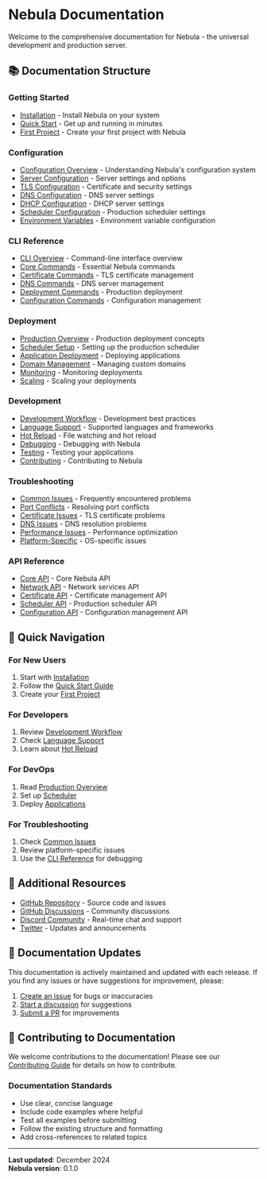# Nebula Documentation

Welcome to the comprehensive documentation for Nebula - the universal development and production server.

## 📚 Documentation Structure

### Getting Started
- [Installation](getting-started/installation.md) - Install Nebula on your system
- [Quick Start](getting-started/quick-start.md) - Get up and running in minutes
- [First Project](getting-started/first-project.md) - Create your first project with Nebula

### Configuration
- [Configuration Overview](configuration/overview.md) - Understanding Nebula's configuration system
- [Server Configuration](configuration/server.md) - Server settings and options
- [TLS Configuration](configuration/tls.md) - Certificate and security settings
- [DNS Configuration](configuration/dns.md) - DNS server settings
- [DHCP Configuration](configuration/dhcp.md) - DHCP server settings
- [Scheduler Configuration](configuration/scheduler.md) - Production scheduler settings
- [Environment Variables](configuration/environment.md) - Environment variable configuration

### CLI Reference
- [CLI Overview](cli/overview.md) - Command-line interface overview
- [Core Commands](cli/core-commands.md) - Essential Nebula commands
- [Certificate Commands](cli/certificate-commands.md) - TLS certificate management
- [DNS Commands](cli/dns-commands.md) - DNS server management
- [Deployment Commands](cli/deployment-commands.md) - Production deployment
- [Configuration Commands](cli/configuration-commands.md) - Configuration management

### Deployment
- [Production Overview](deployment/overview.md) - Production deployment concepts
- [Scheduler Setup](deployment/scheduler.md) - Setting up the production scheduler
- [Application Deployment](deployment/applications.md) - Deploying applications
- [Domain Management](deployment/domains.md) - Managing custom domains
- [Monitoring](deployment/monitoring.md) - Monitoring deployments
- [Scaling](deployment/scaling.md) - Scaling your deployments

### Development
- [Development Workflow](development/workflow.md) - Development best practices
- [Language Support](development/languages.md) - Supported languages and frameworks
- [Hot Reload](development/hot-reload.md) - File watching and hot reload
- [Debugging](development/debugging.md) - Debugging with Nebula
- [Testing](development/testing.md) - Testing your applications
- [Contributing](development/contributing.md) - Contributing to Nebula

### Troubleshooting
- [Common Issues](troubleshooting/common-issues.md) - Frequently encountered problems
- [Port Conflicts](troubleshooting/port-conflicts.md) - Resolving port conflicts
- [Certificate Issues](troubleshooting/certificates.md) - TLS certificate problems
- [DNS Issues](troubleshooting/dns.md) - DNS resolution problems
- [Performance Issues](troubleshooting/performance.md) - Performance optimization
- [Platform-Specific](troubleshooting/platform-specific.md) - OS-specific issues

### API Reference
- [Core API](api/core.md) - Core Nebula API
- [Network API](api/network.md) - Network services API
- [Certificate API](api/certificates.md) - Certificate management API
- [Scheduler API](api/scheduler.md) - Production scheduler API
- [Configuration API](api/configuration.md) - Configuration management API

## 🚀 Quick Navigation

### For New Users
1. Start with [Installation](getting-started/installation.md)
2. Follow the [Quick Start Guide](getting-started/quick-start.md)
3. Create your [First Project](getting-started/first-project.md)

### For Developers
1. Review [Development Workflow](development/workflow.md)
2. Check [Language Support](development/languages.md)
3. Learn about [Hot Reload](development/hot-reload.md)

### For DevOps
1. Read [Production Overview](deployment/overview.md)
2. Set up [Scheduler](deployment/scheduler.md)
3. Deploy [Applications](deployment/applications.md)

### For Troubleshooting
1. Check [Common Issues](troubleshooting/common-issues.md)
2. Review platform-specific issues
3. Use the [CLI Reference](cli/overview.md) for debugging

## 📖 Additional Resources

- [GitHub Repository](https://github.com/acruxinc/nebula) - Source code and issues
- [GitHub Discussions](https://github.com/acruxinc/nebula/discussions) - Community discussions
- [Discord Community](https://discord.gg/nebula) - Real-time chat and support
- [Twitter](https://twitter.com/nebuladev) - Updates and announcements

## 🔄 Documentation Updates

This documentation is actively maintained and updated with each release. If you find any issues or have suggestions for improvement, please:

1. [Create an issue](https://github.com/acruxinc/nebula/issues) for bugs or inaccuracies
2. [Start a discussion](https://github.com/acruxinc/nebula/discussions) for suggestions
3. [Submit a PR](https://github.com/acruxinc/nebula/pulls) for improvements

## 📝 Contributing to Documentation

We welcome contributions to the documentation! Please see our [Contributing Guide](../.github/CONTRIBUTING.md) for details on how to contribute.

### Documentation Standards

- Use clear, concise language
- Include code examples where helpful
- Test all examples before submitting
- Follow the existing structure and formatting
- Add cross-references to related topics

---

**Last updated**: December 2024  
**Nebula version**: 0.1.0
